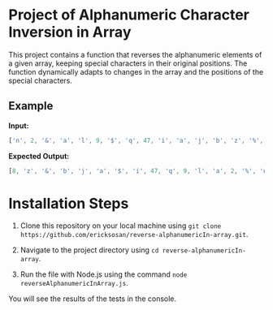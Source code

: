 # Project of Alphanumeric Character Inversion in Array

This project contains a function that reverses the alphanumeric elements of a given array, keeping special characters in their original positions. The function dynamically adapts to changes in the array and the positions of the special characters.

## Example

**Input:**

```javascript
['n', 2, '&', 'a', 'l', 9, '$', 'q', 47, 'i', 'a', 'j', 'b', 'z', '%', 8]
```

**Expected Output:**

```javascript
[8, 'z', '&', 'b', 'j', 'a', '$', 'i', 47, 'q', 9, 'l', 'a', 2, '%', 'n']
```

# Installation Steps

1. Clone this repository on your local machine using `git clone https://github.com/ericksosan/reverse-alphanumericIn-array.git`.

2. Navigate to the project directory using `cd reverse-alphanumericIn-array`.

3. Run the file with Node.js using the command `node reverseAlphanumericInArray.js`.

You will see the results of the tests in the console.
